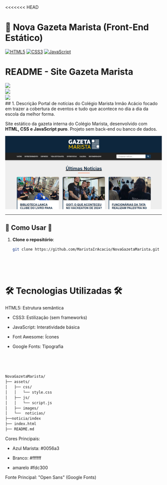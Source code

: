 <<<<<<< HEAD
# 📰 Nova Gazeta Marista (Front-End Estático)

[![HTML5](https://img.shields.io/badge/HTML5-E34F26?logo=html5&logoColor=white)](https://developer.mozilla.org/pt-BR/docs/Web/HTML)
[![CSS3](https://img.shields.io/badge/CSS3-1572B6?logo=css3&logoColor=white)](https://developer.mozilla.org/pt-BR/docs/Web/CSS)
[![JavaScript](https://img.shields.io/badge/JavaScript-F7DF1E?logo=javascript&logoColor=black)](https://developer.mozilla.org/pt-BR/docs/Web/JavaScript)
# README - Site Gazeta Marista
<div style = "display: inline_block">
 <img aline="center" atl="html5"src="https://img.shields.io/badge/HTML5-E34F26.svg?style=for-the-badge&logo=HTML5&logoColor=white" />
</div>
<div style = "display: inline_block">
 <img aline="center" atl="css3"src="https://img.shields.io/badge/CSS3-1572B6.svg?style=for-the-badge&logo=CSS3&logoColor=white" />
</div>
<div style = "display: inline_block">
 <img aline="center" atl="js"src="https://img.shields.io/badge/JavaScript-F7DF1E.svg?style=for-the-badge&logo=JavaScript&logoColor=black" />
</div>
## 1. Descrição
Portal de notícias do Colégio Marista Irmão Acácio  focado em trazer a cobertura de eventos e tudo que acontece no dia a dia da escola da melhor forma. 

Site estático da gazeta interna do Colégio Marista, desenvolvido com **HTML, CSS e JavaScript puro**. Projeto sem back-end ou banco de dados.

![Preview da Gazeta](/assets/img/decorativos/gazeta.png) <!-- Adicione uma imagem de preview -->

---

## 🚀 Como Usar 🚀

1. **Clone o repositório**:
   ```bash
   git clone https://github.com/MaristaIrAcacio/NovaGazetaMarista.git

<br><br><br>
# 🛠️ Tecnologias Utilizadas 🛠️
HTML5: Estrutura semântica

 - CSS3: Estilização (sem frameworks)

 - JavaScript: Interatividade básica

 - Font Awesome: Ícones

 - Google Fonts: Tipografia

 <br><br><br>

```bash
NovaGazetaMarista/
├── assets/
│   ├── css/
│   │   └── style.css
│   ├── js/
│   │   └── script.js
│   ├── images/
│   └──  noticias/  
├──noticia/index
├── index.html
├── README.md
```
Cores Principais:

- Azul Marista: #0056a3

- Branco: #ffffff

- amarelo  #fdc300 

Fonte Principal: "Open Sans" (Google Fonts)


